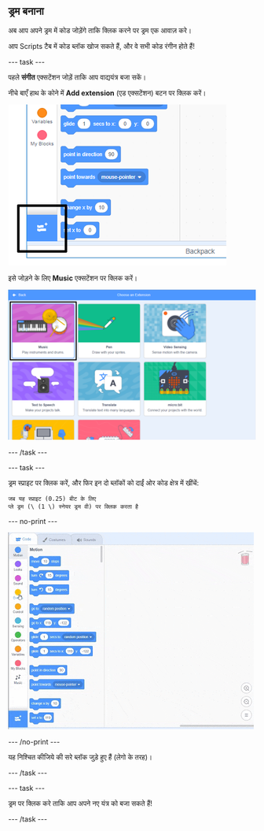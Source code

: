 ## ड्रम बनाना

अब आप अपने ड्रम में कोड जोड़ेंगे ताकि क्लिक करने पर ड्रम एक आवाज़ करे।

आप Scripts टैब में कोड ब्लॉक खोज सकते हैं, और वे सभी कोड रंगीन होते हैं!

\--- task \---

पहले **संगीत** एक्सटेंशन जोड़ें ताकि आप वाद्ययंत्र बजा सकें।

नीचे बाएँ हाथ के कोने में **Add extension** (एड एक्सटेंशन) बटन पर क्लिक करें।

![हाइलाइट किया हुआ एक्सटेंशन बटन जोड़ें](images/add-extension-annotated.png)

इसे जोड़ने के लिए **Music** एक्सटेंशन पर क्लिक करें।

![हाइलाइट किया हुआ म्यूजिक एक्सटेंशन](images/click-music-annotated.png)

\--- /task \---

\--- task \---

ड्रम स्प्राइट पर क्लिक करें, और फिर इन दो ब्लॉकों को दाईं ओर कोड क्षेत्र में खींचें:

```blocks3
जब यह स्प्राइट (0.25) बीट के लिए
प्ले ड्रम (\ (1 \) स्नेयर ड्रम वी) पर क्लिक करता है
```

\--- no-print \---

![स्क्रीनशॉट](images/connect-block.gif)

\--- /no-print \---

यह निश्चित कीजिये की सरे ब्लॉक जुड़े हुए हैं (लेगो के तरह)।

\--- /task \---

\--- task \---

ड्रम पर क्लिक करे ताकि आप अपने नए यंत्र को बजा सकते हैं!

\--- /task \---